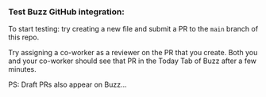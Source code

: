 ### Test Buzz GitHub integration: 
To start testing: try creating a new file and submit a PR to the `main` branch of this repo.

Try assigning a co-worker as a reviewer on the PR that you create. Both you and your co-worker should see that PR in the Today Tab of Buzz after a few minutes.

PS: Draft PRs also appear on Buzz...
